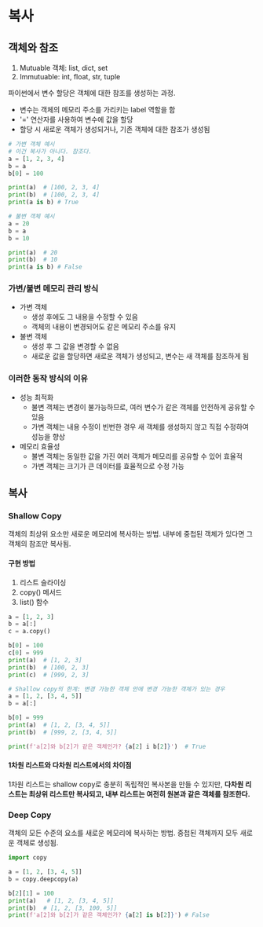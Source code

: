 # 복사
## 객체와 참조
1. Mutuable 객체: list, dict, set
2. Immutuable: int, float, str, tuple

파이썬에서 변수 할당은 객체에 대한 참조를 생성하는 과정.
- 변수는 객체의 메모리 주소를 가리키는 label 역할을 함
- '=' 연산자를 사용하여 변수에 값을 할당
- 할당 시 새로운 객체가 생성되거나, 기존 객체에 대한 참조가 생성됨

```python
# 가변 객체 예시
# 이건 복사가 아니다. 참조다.
a = [1, 2, 3, 4]
b = a
b[0] = 100

print(a)  # [100, 2, 3, 4]
print(b)  # [100, 2, 3, 4]
print(a is b) # True

# 불변 객체 예시
a = 20
b = a
b = 10

print(a)  # 20
print(b)  # 10
print(a is b) # False
```

### 가변/불변 메모리 관리 방식
- 가변 객체
  - 생성 후에도 그 내용을 수정할 수 있음
  - 객체의 내용이 변경되어도 같은 메모리 주소를 유지
- 불변 객체
  - 생성 후 그 값을 변경할 수 없음
  - 새로운 값을 할당하면 새로운 객체가 생성되고, 변수는 새 객체를 참조하게 됨

### 이러한 동작 방식의 이유
- 성능 최적화
  - 불변 객체는 변경이 불가능하므로, 여러 변수가 같은 객체를 안전하게 공유할 수 있음
  - 가변 객체는 내용 수정이 빈번한 경우 새 객체를 생성하지 않고 직접 수정하여 성능을 향상
- 메모리 효율성
  - 불변 객체는 동일한 값을 가진 여러 객체가 메모리를 공유할 수 있어 효율적
  - 가변 객체는 크기가 큰 데이터를 효율적으로 수정 가능

## 복사
### Shallow Copy
객체의 최상위 요소만 새로운 메모리에 복사하는 방법. 내부에 중첩된 객체가 있다면 그 객체의 참조만 복사됨.

#### 구현 방법
1. 리스트 슬라이싱
2. copy() 메서드
3. list() 함수

```python
a = [1, 2, 3]
b = a[:]
c = a.copy()

b[0] = 100
c[0] = 999
print(a)  # [1, 2, 3]
print(b)  # [100, 2, 3]
print(c)  # [999, 2, 3]

# Shallow copy의 한계: 변경 가능한 객체 안에 변경 가능한 객체가 있는 경우
a = [1, 2, [3, 4, 5]]
b = a[:]

b[0] = 999
print(a)  # [1, 2, [3, 4, 5]]
print(b)  # [999, 2, [3, 4, 5]]

print(f'a[2]와 b[2]가 같은 객체인가? {a[2] i b[2]}')  # True
```
#### 1차원 리스트와 다차원 리스트에서의 차이점
1차원 리스트는 shallow copy로 충분히 독립적인 복사본을 만들 수 있지만, **다차원 리스트는 최상위 리스트만 복사되고, 내부 리스트는 여전히 원본과 같은 객체를 참조한다.**

### Deep Copy
객체의 모든 수준의 요소를 새로운 메모리에 복사하는 방법. 중첩된 객체까지 모두 새로운 객체로 생성됨.

```python
import copy

a = [1, 2, [3, 4, 5]]
b = copy.deepcopy(a)

b[2][1] = 100
print(a)   # [1, 2, [3, 4, 5]]
print(b)  # [1, 2, [3, 100, 5]]
print(f'a[2]와 b[2]가 같은 객체인가? {a[2] is b[2]}') # False
```